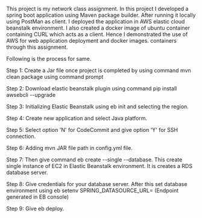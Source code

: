 This project is my network class assignment. In this project I developed a spring boot application using Maven package builder. After running it locally using PostMan as client. I deployed the application in AWS elastic cloud beanstalk environment. I also created a docker image of ubuntu container containing CURL which acts as a client. Hence I demonstrated the use of AWS for web application deployment and docker images. containers through this assignment.

Following is the process for same.

Step 1: Create a Jar file once project is completed by using command mvn clean package using command prompt

Step 2: Download elastic beanstalk plugin using command pip install awsebcli --upgrade

Step 3: Initializing Elastic Beanstalk using eb init and selecting the region.

Step 4: Create new application and select Java platform.

Step 5: Select option 'N' for CodeCommit and give option 'Y' for SSH connection.

Step 6: Adding mvn JAR file path in config.yml file.

Step 7: Then give command eb create --single --database. This create single instance of EC2 in Elastic Beanstalk environment. It is creates a RDS database server.

Step 8: Give credentials for your database server. After this set database environment using eb setenv SPRING_DATASOURCE_URL= (Endpoint generated in EB console)

Step 9: Give eb deploy.

